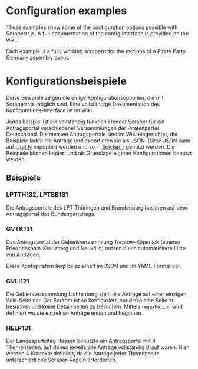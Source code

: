 # Configuration examples

These examples show some of the configuration options possible with Scraperrr.js.
A full documentation of the config interface is provided on the wiki.

Each example is a fully working scraperrr for the motions of a Pirate Party Germany assembly event. 



# Konfigurationsbeispiele

Diese Beispiele zeigen die einige Konfigurationsoptionen, die mit Scraperrr.js möglich sind. Eine vollständige Dokumentation des Konfigurations-Interface ist im Wiki.

Jedes Beispiel ist ein vollständig funktionierender Scraper für ein Antragsportal verschiedener Versammlungen der Piratenpartei Deutschland.
Die meisten Antragsportale sind im Wiki eingerichtet, die Beispiele laden die Anträge und exportieren sie als JSON. Diese JSON kann auf [pirat.ly](http://pirat.ly/spicker) importiert werden und so in [Spickerrr](http://pirat.ly/spickerrr) genutzt werden.
Die Beispiele können kopiert und als Grundlage eigener Konfigurationen benutzt werden.

## Beispiele

### LPTTH132, LPTBB131

Die Antragsportale des LPT Thüringen und Brandenburg basieren auf dem Antragsportal des Bundesparteitags.

### GVTK131

Das Antragsportal der Gebietsversammlung Treptow-Köpenick (ebenso Friedrichshain-Kreuzberg und Neukölln) nutzen diese automatisierte Liste von Anträgen.

Diese Konfiguration liegt beispielhaft im JSON und im YAML-Format vor.

### GVLI121

Die Gebietsversammlung Lichtenberg stellt alle Anträge auf einer einzigen Wiki-Seite dar. Der Scraper ist so konfiguriert, nur diese eine Seite zu besuchen und keine Detail-Seiten zu besuchen. Mittels `regexMotion` wird definiert wo die einzelnen Anträge enden und beginnen.

### HELP131

Der Landesparteitag Hessen benutzte ein Antragsportal mit 4 Themenseiten, auf denen jeweils alle Anträge vollständig drauf waren. Hier werden 4 Kontexte definiert, da die Anträge jeder Themenseite unterschiedliche Scraper-Regeln erforderten.
